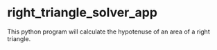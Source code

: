 # right_triangle_solver_app
This python program will calculate the hypotenuse of an area of a right triangle.
